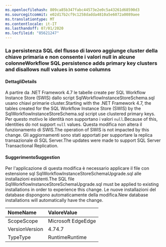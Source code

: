 ```yaml
---
ms.openlocfilehash: 809ca85b347fabc44573e2e0c5a43261d68590d3
ms.sourcegitcommit: e02d17b2cf9c1258dadda4810a5e6072a0089aee
ms.translationtype: MT
ms.contentlocale: it-IT
ms.lasthandoff: 07/01/2020
ms.locfileid: "85621247"
---
```

### <a name="workflow-sql-persistence-adds-primary-key-clusters-and-disallows-null-values-in-some-columns"></a><span data-ttu-id="38cde-101">La persistenza SQL del flusso di lavoro aggiunge cluster della chiave primaria e non consente i valori null in alcune colonne</span><span class="sxs-lookup"><span data-stu-id="38cde-101">Workflow SQL persistence adds primary key clusters and disallows null values in some columns</span></span>

#### <a name="details"></a><span data-ttu-id="38cde-102">Dettagli</span><span class="sxs-lookup"><span data-stu-id="38cde-102">Details</span></span>

<span data-ttu-id="38cde-103">A partire da .NET Framework 4.7 le tabelle create per SQL Workflow Instance Store (SWIS) dallo script SqlWorkflowInstanceStoreSchema.sql usano chiavi primarie cluster.</span><span class="sxs-lookup"><span data-stu-id="38cde-103">Starting with the .NET Framework 4.7, the tables created for the SQL Workflow Instance Store (SWIS) by the SqlWorkflowInstanceStoreSchema.sql script use clustered primary keys.</span></span> <span data-ttu-id="38cde-104">Per questo motivo le identità non supportano i valori <code>null</code>.</span><span class="sxs-lookup"><span data-stu-id="38cde-104">Because of this, identities do not support <code>null</code> values.</span></span> <span data-ttu-id="38cde-105">Questa modifica non altera il funzionamento di SWIS.</span><span class="sxs-lookup"><span data-stu-id="38cde-105">The operation of SWIS is not impacted by this change.</span></span> <span data-ttu-id="38cde-106">Gli aggiornamenti sono stati apportati per supportare la replica transazionale di SQL Server.</span><span class="sxs-lookup"><span data-stu-id="38cde-106">The updates were made to support SQL Server Transactional Replication.</span></span>

#### <a name="suggestion"></a><span data-ttu-id="38cde-107">Suggerimento</span><span class="sxs-lookup"><span data-stu-id="38cde-107">Suggestion</span></span>

<span data-ttu-id="38cde-108">Per l'applicazione di questa modifica è necessario applicare il file con estensione sql SqlWorkflowInstanceStoreSchemaUpgrade.sql alle installazioni esistenti.</span><span class="sxs-lookup"><span data-stu-id="38cde-108">The SQL file SqlWorkflowInstanceStoreSchemaUpgrade.sql must be applied to existing installations in order to experience this change.</span></span> <span data-ttu-id="38cde-109">Le nuove installazioni del database dispongono automaticamente della modifica.</span><span class="sxs-lookup"><span data-stu-id="38cde-109">New database installations will automatically have the change.</span></span>

| <span data-ttu-id="38cde-110">Nome</span><span class="sxs-lookup"><span data-stu-id="38cde-110">Name</span></span>    | <span data-ttu-id="38cde-111">Valore</span><span class="sxs-lookup"><span data-stu-id="38cde-111">Value</span></span>       |
|:--------|:------------|
| <span data-ttu-id="38cde-112">Scope</span><span class="sxs-lookup"><span data-stu-id="38cde-112">Scope</span></span>   |<span data-ttu-id="38cde-113">Microsoft Edge</span><span class="sxs-lookup"><span data-stu-id="38cde-113">Edge</span></span>|
|<span data-ttu-id="38cde-114">Version</span><span class="sxs-lookup"><span data-stu-id="38cde-114">Version</span></span>|<span data-ttu-id="38cde-115">4.7</span><span class="sxs-lookup"><span data-stu-id="38cde-115">4.7</span></span>|
|<span data-ttu-id="38cde-116">Type</span><span class="sxs-lookup"><span data-stu-id="38cde-116">Type</span></span>|<span data-ttu-id="38cde-117">Runtime</span><span class="sxs-lookup"><span data-stu-id="38cde-117">Runtime</span></span>|
